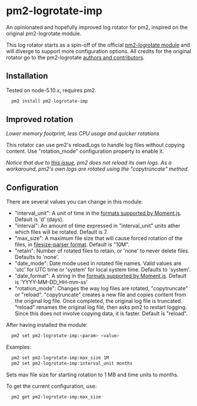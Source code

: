 pm2-logrotate-imp
=================

An opinionated and hopefully improved log rotator for pm2, inspired on the original pm2-logrotate module.

This log rotator starts as a spin-off of the official [pm2-logrotate module](https://github.com/pm2-hive/pm2-logrotate)
and will diverge to support more configuration options. All credits for the original rotator go to the pm2-logrotate
[authors and contributors](https://github.com/pm2-hive/pm2-logrotate/graphs/contributors).

## Installation

Tested on node-5.10.x, requires pm2.

```sh
  pm2 install pm2-logrotate-imp
```

## Improved rotation

*Lower memory footprint, less CPU usage and quicker rotations*

This rotator can use pm2's reloadLogs to handle log files without copying content. Use "rotation_mode" configuration property to enable it.

*Notice that due to [this issue](https://github.com/Unitech/pm2/issues/800), pm2 does not reload its own logs. As a workaround, pm2's own
logs are rotated using the "copytruncate" method.*

## Configuration

There are several values you can change in this module:

- "interval_unit": A unit of time in the [formats supported by Moment.js](http://momentjs.com/docs/#/manipulating/add/). Default is 'd' (days).
- "interval": An amount of time expressed in "interval_unit" units ather which files will be rotated. Default is 7.
- "max_size": A maximum file size that will cause forced rotation of the files, in [filesize-parser format](https://github.com/patrickkettner/filesize-parser). Default is "10M".
- "retain": Number of rotated files to retain, or 'none' to never delete files. Defaults to 'none'.
- "date_mode": Date mode used in rotated file names. Valid values are 'utc' for UTC time or 'system' for local system time. Defaults to 'system'.
- "date_format": A string in the [formats supported by Moment.js](http://momentjs.com/docs/#/displaying/format/). Default is 'YYYY-MM-DD_HH-mm-ss'
- "rotation_mode": Changes the way log files are rotated, "copytruncate" or "reload". "copytruncate" creates a new file and copies content from the original log file.
Once completed, the original log file is truncated. "reload" renames the original log file, then asks pm2 to restart logging. Since this does not involve
copying data, it is faster. Default is "reload".


After having installed the module:

```sh
  pm2 set pm2-logrotate-imp:<param> <value>
```

Examples:

```sh
  pm2 set pm2-logrotate-imp:max_size 1M
  pm2 set pm2-logrotate-imp:interval_unit months
```

Sets max file size for starting rotation to 1 MB and time units to months.

To get the current configuration, use:

```sh
  pm2 get pm2-logrotate-imp:max_size
```
